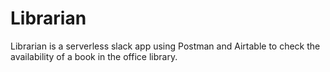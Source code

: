 # Librarian
Librarian is a serverless slack app using Postman and Airtable to check the availability of a book in the office library.
